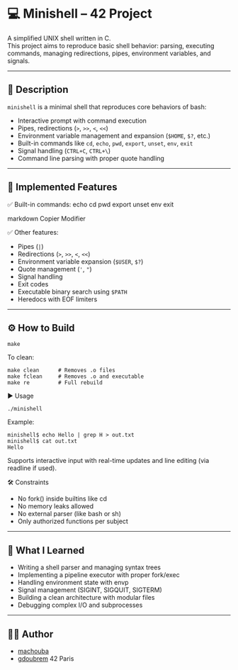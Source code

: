 # 💻 Minishell – 42 Project

A simplified UNIX shell written in C.  
This project aims to reproduce basic shell behavior: parsing, executing commands, managing redirections, pipes, environment variables, and signals.

---

## 📌 Description

`minishell` is a minimal shell that reproduces core behaviors of bash:

- Interactive prompt with command execution
- Pipes, redirections (`>`, `>>`, `<`, `<<`)
- Environment variable management and expansion (`$HOME`, `$?`, etc.)
- Built-in commands like `cd`, `echo`, `pwd`, `export`, `unset`, `env`, `exit`
- Signal handling (`CTRL+C`, `CTRL+\`)
- Command line parsing with proper quote handling

---

## 🧠 Implemented Features

✅ Built-in commands:
echo cd pwd export unset env exit

markdown
Copier
Modifier

✅ Other features:
- Pipes (`|`)
- Redirections (`>`, `>>`, `<`, `<<`)
- Environment variable expansion (`$USER`, `$?`)
- Quote management (`'`, `"`)
- Signal handling
- Exit codes
- Executable binary search using `$PATH`
- Heredocs with EOF limiters

---

## ⚙️ How to Build

```
make
```
To clean:

```
make clean      # Removes .o files
make fclean     # Removes .o and executable
make re         # Full rebuild
```
▶️ Usage
```
./minishell
```
Example:

```
minishell$ echo Hello | grep H > out.txt
minishell$ cat out.txt
Hello
```
Supports interactive input with real-time updates and line editing (via readline if used).


🛠️ Constraints

- No fork() inside builtins like cd
- No memory leaks allowed
- No external parser (like bash or sh)
- Only authorized functions per subject

---


## 🧠 What I Learned

- Writing a shell parser and managing syntax trees
- Implementing a pipeline executor with proper fork/exec
- Handling environment state with envp
- Signal management (SIGINT, SIGQUIT, SIGTERM)
- Building a clean architecture with modular files
- Debugging complex I/O and subprocesses

---


## 👨‍💻 Author

- [machouba](https://github.com/Machoub) 
- [gdoubrem](https://github.com/GinoDbm) 
42 Paris  
